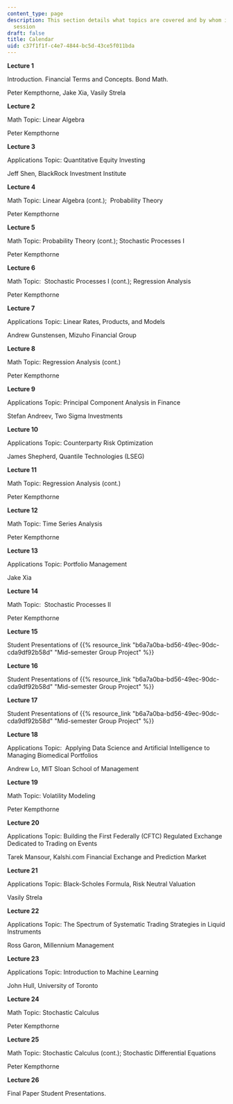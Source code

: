 ```yaml
---
content_type: page
description: This section details what topics are covered and by whom in each class
  session
draft: false
title: Calendar
uid: c37f1f1f-c4e7-4844-bc5d-43ce5f011bda
---
```

**Lecture 1**

Introduction. Financial Terms and Concepts. Bond Math.

Peter Kempthorne, Jake Xia, Vasily Strela

**Lecture 2**

Math Topic: Linear Algebra

Peter Kempthorne

**Lecture 3**

Applications Topic: Quantitative Equity Investing 

Jeff Shen, BlackRock Investment Institute

**Lecture 4**

Math Topic: Linear Algebra (cont.);  Probability Theory

Peter Kempthorne

**Lecture 5**

Math Topic: Probability Theory (cont.); Stochastic Processes I

Peter Kempthorne

**Lecture 6**

Math Topic:  Stochastic Processes I (cont.); Regression Analysis

Peter Kempthorne

**Lecture 7**

Applications Topic: Linear Rates, Products, and Models

Andrew Gunstensen, Mizuho Financial Group

**Lecture 8**

Math Topic: Regression Analysis (cont.)

Peter Kempthorne

**Lecture 9**

Applications Topic: Principal Component Analysis in Finance 

Stefan Andreev, Two Sigma Investments

**Lecture 10**

Applications Topic: Counterparty Risk Optimization

James Shepherd, Quantile Technologies (LSEG)

**Lecture 11**

Math Topic: Regression Analysis (cont.)

Peter Kempthorne

**Lecture 12**

Math Topic: Time Series Analysis

Peter Kempthorne

**Lecture 13**

Applications Topic: Portfolio Management

Jake Xia

**Lecture 14**

Math Topic:  Stochastic Processes II 

Peter Kempthorne

**Lecture 15**

Student Presentations of {{% resource_link "b6a7a0ba-bd56-49ec-90dc-cda9df92b58d" "Mid-semester Group Project" %}}

**Lecture 16**

Student Presentations of {{% resource_link "b6a7a0ba-bd56-49ec-90dc-cda9df92b58d" "Mid-semester Group Project" %}}

**Lecture 17**

Student Presentations of {{% resource_link "b6a7a0ba-bd56-49ec-90dc-cda9df92b58d" "Mid-semester Group Project" %}}

**Lecture 18**

Applications Topic:  Applying Data Science and Artificial Intelligence to Managing Biomedical Portfolios

Andrew Lo, MIT Sloan School of Management

**Lecture 19**

Math Topic: Volatility Modeling 

Peter Kempthorne

**Lecture 20**

Applications Topic: Building the First Federally (CFTC) Regulated Exchange Dedicated to Trading on Events

Tarek Mansour, Kalshi.com Financial Exchange and Prediction Market 

**Lecture 21**

Applications Topic: Black-Scholes Formula, Risk Neutral Valuation

Vasily Strela

**Lecture 22**

Applications Topic: The Spectrum of Systematic Trading Strategies in Liquid Instruments

Ross Garon, Millennium Management

**Lecture 23**

Applications Topic: Introduction to Machine Learning

John Hull, University of Toronto

**Lecture 24**

Math Topic: Stochastic Calculus

Peter Kempthorne

**Lecture 25**

Math Topic: Stochastic Calculus (cont.); Stochastic Differential Equations 

Peter Kempthorne

**Lecture 26**

Final Paper Student Presentations.